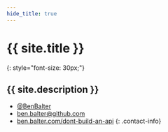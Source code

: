 ```yaml
---
hide_title: true
---
```


# {{ site.title }}

{: style="font-size: 30px;"}
## {{ site.description }}

* [@BenBalter](http://twitter.com/benbalter)
* <ben.balter@github.com>
* [ben.balter.com/dont-build-an-api](http://ben.balter.com/dont-build-an-api)
{: .contact-info}
